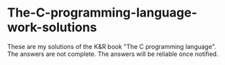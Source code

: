 # The-C-programming-language-work-solutions
These are my solutions of the K&amp;R book "The C programming language". The answers are not complete. The answers will be reliable once notified.
